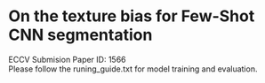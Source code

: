 # On the texture bias for Few-Shot CNN segmentation
ECCV Submision Paper ID: 1566
</br>
Please follow the runing_guide.txt for model training and evaluation.
